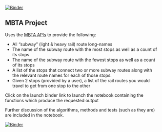 [![Binder](https://mybinder.org/badge_logo.svg)](https://mybinder.org/v2/gh/bahill/mbta_project/main?labpath=MBTA_Project.ipynb)


## MBTA Project
Uses the [MBTA APIs](https://api-v3.mbta.com/docs/swagger/index.html)
to provide the following:
- All “subway” (light & heavy rail) route long-names
- The name of the subway route with the most stops as well as a count of its stops
- The name of the subway route with the fewest stops as well as a count of its stops
- A list of the stops that connect two or more subway routes along with the relevant
route names for each of those stops.
- Given 2 stops (provided by a user), a list of the rail routes you would travel to get from one stop to the other

Click on the launch binder link to launch the notebook containing the functions which produce the requested output

Further discussion of the algorithms, methods and tests (such as they are) are included in the notebook.

[![Binder](https://mybinder.org/badge_logo.svg)](https://mybinder.org/v2/gh/bahill/mbta_project/main?labpath=MBTA_Project.ipynb)

